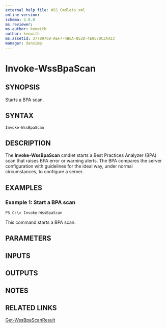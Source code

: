 ```yaml
---
external help file: WSS_Cmdlets.xml
online version: 
schema: 2.0.0
ms.reviewer:
ms.author: kenwith
author: kenwith
ms.assetid: 37789768-AEF7-4B6A-852D-4E957DC3A423
manager: dansimp
---
```


# Invoke-WssBpaScan

## SYNOPSIS
Starts a BPA scan.

## SYNTAX

```
Invoke-WssBpaScan
```

## DESCRIPTION
The **Invoke-WssBpaScan** cmdlet starts a Best Practices Analyzer (BPA) scan that raises BPA error or warning alerts.
The BPA compares the server configuration with guidelines for the ideal way, under normal circumstances, to configure a server.

## EXAMPLES

### Example 1: Start a BPA scan
```
PS C:\> Invoke-WssBpaScan
```

This command starts a BPA scan.

## PARAMETERS

## INPUTS

## OUTPUTS

## NOTES

## RELATED LINKS

[Get-WssBpaScanResult](./Get-WssBpaScanResult.md)

